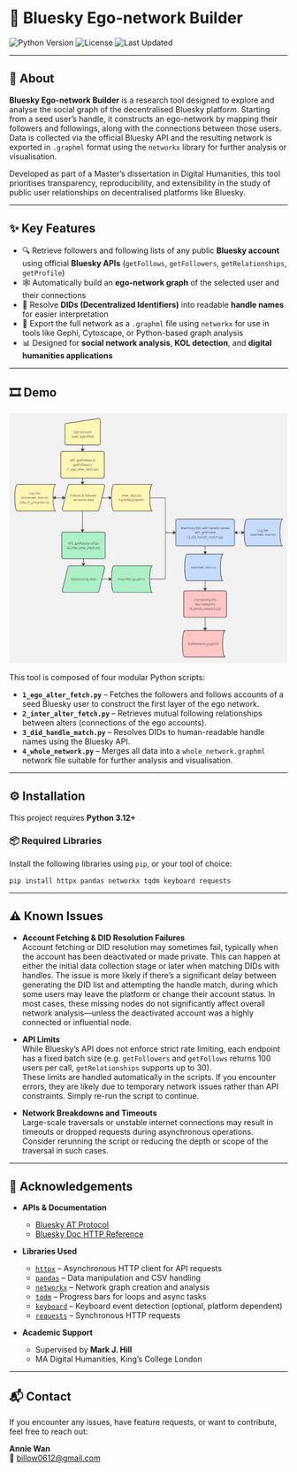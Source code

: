 # 🔗 Bluesky Ego-network Builder

![Python Version](https://img.shields.io/badge/python-3.12%2B-blue) ![License](https://img.shields.io/github/license/billow612/bluesky_egonet) ![Last Updated](https://img.shields.io/github/last-commit/billow612/bluesky_egonet)

---

## 🧭 About

**Bluesky Ego-network Builder** is a research tool designed to explore and analyse the social graph of the decentralised Bluesky platform. Starting from a seed user’s handle, it constructs an ego-network by mapping their followers and followings, along with the connections between those users. Data is collected via the official Bluesky API and the resulting network is exported in `.graphml` format using the `networkx` library for further analysis or visualisation.

Developed as part of a Master’s dissertation in Digital Humanities, this tool prioritises transparency, reproducibility, and extensibility in the study of public user relationships on decentralised platforms like Bluesky.

---

## ✨ Key Features

- 🔍 Retrieve followers and following lists of any public **Bluesky account** using official **Bluesky APIs** (`getFollows`, `getFollowers`, `getRelationships`, `getProfile`)
- 🕸️ Automatically build an **ego-network graph** of the selected user and their connections
- 🔁 Resolve **DIDs (Decentralized Identifiers)** into readable **handle names** for easier interpretation
- 💾 Export the full network as a `.graphml` file using `networkx` for use in tools like Gephi, Cytoscape, or Python-based graph analysis
- 📊 Designed for **social network analysis**, **KOL detection**, and **digital humanities applications**

---

## 🎞️ Demo

![Flowchart](Flowchart.jpg)

This tool is composed of four modular Python scripts:

- **`1_ego_alter_fetch.py`** – Fetches the followers and follows accounts of a seed Bluesky user to construct the first layer of the ego network.
- **`2_inter_alter_fetch.py`** – Retrieves mutual following relationships between alters (connections of the ego accounts).
- **`3_did_handle_match.py`** – Resolves DIDs to human-readable handle names using the Bluesky API.
- **`4_whole_network.py`** – Merges all data into a `whole_network.graphml` network file suitable for further analysis and visualisation.

---

## ⚙️ Installation

This project requires **Python 3.12+**

### 📦 Required Libraries

Install the following libraries using `pip`, or your tool of choice:

```
pip install httpx pandas networkx tqdm keyboard requests

```
---

## ⚠️ Known Issues

- **Account Fetching & DID Resolution Failures**  
  Account fetching or DID resolution may sometimes fail, typically when the account has been deactivated or made private. This can happen at either the initial data collection stage or later when matching DIDs with handles. The issue is more likely if there’s a significant delay between generating the DID list and attempting the handle match, during which some users may leave the platform or change their account status.
  In most cases, these missing nodes do not significantly affect overall network analysis—unless the deactivated account was a highly connected or influential node.

- **API Limits**  
  While Bluesky’s API does not enforce strict rate limiting, each endpoint has a fixed batch size (e.g. `getFollowers` and `getFollows` returns 100 users per call, `getRelationships` supports up to 30).  
  These limits are handled automatically in the scripts. If you encounter errors, they are likely due to temporary network issues rather than API constraints. Simply re-run the script to continue.

- **Network Breakdowns and Timeouts**  
  Large-scale traversals or unstable internet connections may result in timeouts or dropped requests during asynchronous operations. Consider rerunning the script or reducing the depth or scope of the traversal in such cases.

---

## 🙏 Acknowledgements

- **APIs & Documentation**  
  - [Bluesky AT Protocol](https://atproto.com)  
  - [Bluesky Doc HTTP Reference](https://docs.bsky.app/docs/category/http-reference)

- **Libraries Used**  
  - [`httpx`](https://www.python-httpx.org/) – Asynchronous HTTP client for API requests  
  - [`pandas`](https://pandas.pydata.org/) – Data manipulation and CSV handling  
  - [`networkx`](https://networkx.org/) – Network graph creation and analysis  
  - [`tqdm`](https://tqdm.github.io/) – Progress bars for loops and async tasks  
  - [`keyboard`](https://github.com/boppreh/keyboard) – Keyboard event detection (optional, platform dependent)  
  - [`requests`](https://requests.readthedocs.io/) – Synchronous HTTP requests

- **Academic Support**  
  - Supervised by **Mark J. Hill**  
  - MA Digital Humanities, King’s College London
---

## 📬 Contact

If you encounter any issues, have feature requests, or want to contribute, feel free to reach out:

**Annie Wan**  
📧 billow0612@gmail.com